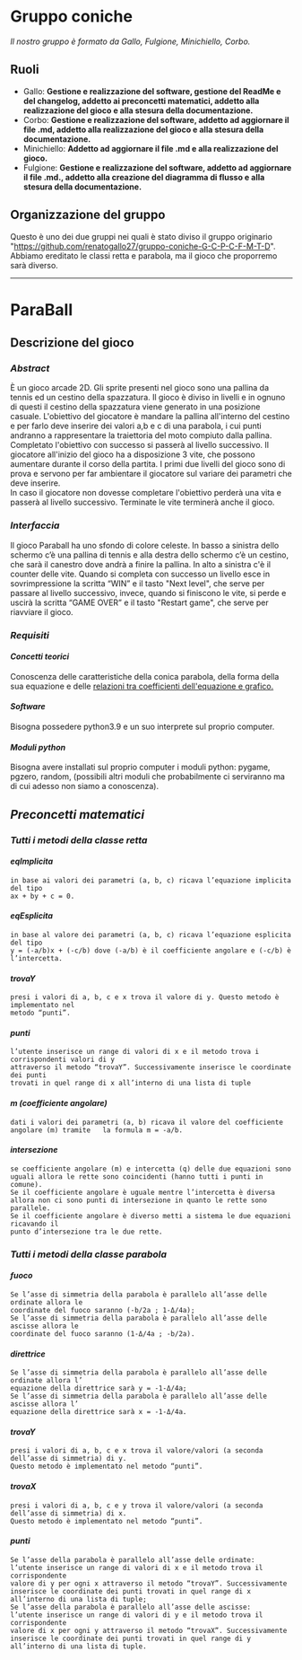 # **Gruppo coniche**

*Il nostro gruppo è formato da Gallo, Fulgione, Minichiello, Corbo.*

## **Ruoli**

- Gallo: **Gestione e realizzazione del software, gestione del ReadMe e del changelog, addetto ai preconcetti
  matematici, addetto alla realizzazione del gioco e alla stesura della documentazione.**
- Corbo: **Gestione e realizzazione del software, addetto ad aggiornare il file .md, addetto alla realizzazione del gioco e alla stesura della documentazione.**
- Minichiello: **Addetto ad aggiornare il file .md e alla realizzazione del gioco.**
- Fulgione: **Gestione e realizzazione del software, addetto ad aggiornare il file .md., addetto alla creazione del diagramma di flusso e alla stesura della documentazione.**

## **Organizzazione del gruppo**

Questo è uno dei due gruppi nei quali è stato diviso il gruppo originario "https://github.com/renatogallo27/gruppo-coniche-G-C-P-C-F-M-T-D". 
Abbiamo ereditato le classi retta e parabola, ma il gioco che proporremo sarà diverso. 

***

# ParaBall

## **Descrizione del gioco**

### *Abstract*

È un gioco arcade 2D. Gli sprite presenti nel gioco sono una pallina da tennis ed un cestino della spazzatura. 
Il gioco è diviso in livelli e in ognuno di questi il cestino della spazzatura viene generato in una posizione casuale.
L'obiettivo del giocatore è mandare la pallina all'interno del cestino e per farlo deve inserire dei valori a,b e c di una parabola, i cui punti andranno a rappresentare la traiettoria del moto compiuto dalla pallina. Completato l'obiettivo con successo si passerà al livello successivo. 
Il giocatore all'inizio del gioco ha a disposizione 3 vite, che possono aumentare durante il corso della partita. 
I primi due livelli del gioco sono di prova e servono per far ambientare il giocatore sul variare dei parametri che deve inserire.  
In caso il giocatore non dovesse completare l'obiettivo perderà una vita e passerà al livello successivo. Terminate le vite terminerà anche il gioco.   

### *Interfaccia*

Il gioco Paraball ha uno sfondo di colore celeste. In basso a sinistra dello schermo c’è una pallina di tennis e alla destra dello 
schermo c’è un cestino, che sarà il canestro dove andrà a finire la pallina. In alto a sinistra c'è il counter delle vite. 
Quando si completa con successo un livello esce in sovrimpressione la scritta “WIN” e il tasto "Next level", che serve per passare al livello 
successivo, invece, quando si finiscono le vite, si perde e uscirà la scritta “GAME OVER” e il tasto "Restart game", che serve per riavviare il gioco.

### *Requisiti*

#### *Concetti teorici*

Conoscenza delle caratteristiche della conica parabola, della forma della sua equazione e delle [relazioni tra coefficienti dell'equazione e grafico.](http://spuntieappunti.altervista.org/appunti/parabola/relazioni.shtml) 

#### *Software*

Bisogna possedere python3.9 e un suo interprete sul proprio computer.

#### *Moduli python*

Bisogna avere installati sul proprio computer i moduli python: pygame, pgzero, random,
(possibili altri moduli che probabilmente ci serviranno ma di cui adesso non siamo a conoscenza).

## *Preconcetti matematici*

### *Tutti i metodi della classe retta*

#### *eqImplicita*

	in base ai valori dei parametri (a, b, c) ricava l’equazione implicita del tipo 
	ax + by + c = 0.

#### *eqEsplicita*

	in base al valore dei parametri (a, b, c) ricava l’equazione esplicita del tipo 
	y = (-a/b)x + (-c/b) dove (-a/b) è il coefficiente angolare e (-c/b) è l’intercetta.

#### *trovaY*

	presi i valori di a, b, c e x trova il valore di y. Questo metodo è implementato nel
	metodo “punti”.

#### *punti*

    l’utente inserisce un range di valori di x e il metodo trova i corrispondenti valori di y
    attraverso il metodo “trovaY”. Successivamente inserisce le coordinate dei punti
    trovati in quel range di x all’interno di una lista di tuple

#### *m (coefficiente angolare)*

	dati i valori dei parametri (a, b) ricava il valore del coefficiente angolare (m) tramite 	la formula m = -a/b.

#### *intersezione*

    se coefficiente angolare (m) e intercetta (q) delle due equazioni sono uguali allora le rette sono coincidenti (hanno tutti i punti in comune).
    Se il coefficiente angolare è uguale mentre l’intercetta è diversa allora non ci sono punti di intersezione in quanto le rette sono parallele.
    Se il coefficiente angolare è diverso metti a sistema le due equazioni ricavando il
    punto d’intersezione tra le due rette.

### *Tutti i metodi della classe parabola*

#### *fuoco*

    Se l’asse di simmetria della parabola è parallelo all’asse delle ordinate allora le
    coordinate del fuoco saranno (-b/2a ; 1-Δ/4a);
    Se l’asse di simmetria della parabola è parallelo all’asse delle ascisse allora le
    coordinate del fuoco saranno (1-Δ/4a ; -b/2a).

#### *direttrice*

	Se l’asse di simmetria della parabola è parallelo all’asse delle ordinate allora l’
    equazione della direttrice sarà y = -1-Δ/4a;
    Se l’asse di simmetria della parabola è parallelo all’asse delle ascisse allora l’
    equazione della direttrice sarà x = -1-Δ/4a.

#### *trovaY*

	presi i valori di a, b, c e x trova il valore/valori (a seconda dell’asse di simmetria) di y.
    Questo metodo è implementato nel metodo “punti”.

#### *trovaX*

	presi i valori di a, b, c e y trova il valore/valori (a seconda dell’asse di simmetria) di x.
    Questo metodo è implementato nel metodo “punti”.

#### *punti*

	Se l’asse della parabola è parallelo all’asse delle ordinate:
    l’utente inserisce un range di valori di x e il metodo trova il corrispondente 
    valore di y per ogni x attraverso il metodo “trovaY”. Successivamente inserisce le coordinate dei punti trovati in quel range di x all’interno di una lista di tuple;
	Se l’asse della parabola è parallelo all’asse delle ascisse:
    l’utente inserisce un range di valori di y e il metodo trova il corrispondente 
    valore di x per ogni y attraverso il metodo “trovaX”. Successivamente inserisce le coordinate dei punti trovati in quel range di y all’interno di una lista di tuple.
